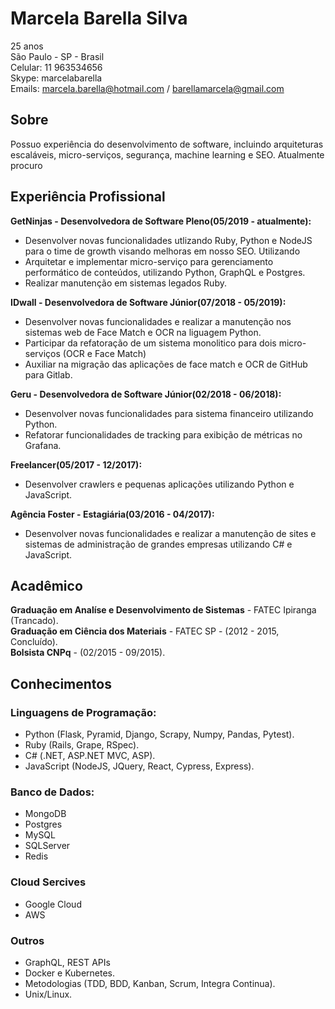 # Marcela Barella Silva

25 anos  
São Paulo - SP - Brasil  
Celular: 11 963534656  
Skype: marcelabarella  
Emails: marcela.barella@hotmail.com / barellamarcela@gmail.com  

## Sobre

Possuo experiência do desenvolvimento de software, incluindo arquiteturas escaláveis, micro-serviços, segurança,
machine learning e SEO.
Atualmente procuro

## Experiência Profissional

**GetNinjas - Desenvolvedora de Software Pleno(05/2019 - atualmente):**
- Desenvolver novas funcionalidades utlizando Ruby, Python e NodeJS para o time de growth visando melhoras em nosso SEO. Utilizando
- Arquitetar e implementar micro-serviço para gerenciamento performático de conteúdos, utilizando Python, GraphQL e Postgres.
- Realizar manutenção em sistemas legados Ruby.

**IDwall - Desenvolvedora de Software Júnior(07/2018 - 05/2019):**
- Desenvolver novas funcionalidades e realizar a manutenção nos sistemas web de Face Match e OCR na liguagem Python.
- Participar da refatoração de um sistema monolitico para dois micro-serviços (OCR e Face Match)
- Auxiliar na migração das aplicações de face match e OCR de GitHub para Gitlab.

**Geru - Desenvolvedora de Software Júnior(02/2018 - 06/2018):**
- Desenvolver novas funcionalidades para sistema financeiro utilizando Python.
- Refatorar funcionalidades de tracking para exibição de métricas no Grafana.

**Freelancer(05/2017 - 12/2017):**
- Desenvolver crawlers e pequenas aplicações utilizando Python e JavaScript.

**Agência Foster - Estagiária(03/2016 - 04/2017):**
- Desenvolver novas funcionalidades e realizar a manutenção de sites e sistemas de administração de grandes empresas utilizando C# e JavaScript.

## Acadêmico
**Graduação em Analíse e Desenvolvimento de Sistemas** - FATEC Ipiranga (Trancado).  
**Graduação em Ciência dos Materiais** - FATEC SP - (2012 - 2015, Concluído).  
**Bolsista CNPq** - (02/2015 - 09/2015).  

## Conhecimentos

### Linguagens de Programação:
- Python (Flask, Pyramid, Django, Scrapy, Numpy, Pandas, Pytest).
- Ruby (Rails, Grape, RSpec).
- C# (.NET, ASP.NET MVC, ASP).
- JavaScript (NodeJS, JQuery, React, Cypress, Express).

### Banco de Dados:
- MongoDB
- Postgres
- MySQL
- SQLServer
- Redis

### Cloud Sercives
- Google Cloud
- AWS

### Outros
- GraphQL, REST APIs
- Docker e Kubernetes.
- Metodologias (TDD, BDD, Kanban, Scrum, Integra Continua).
- Unix/Linux.

